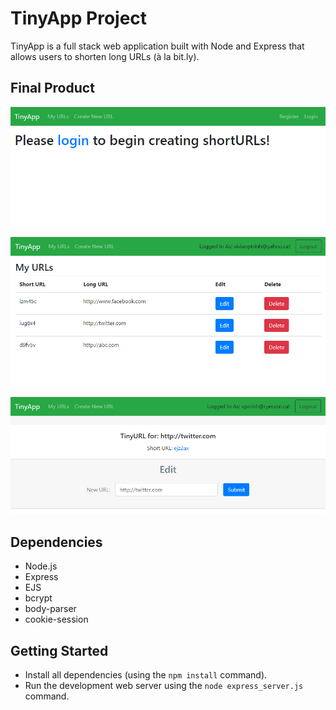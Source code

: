 # TinyApp Project

TinyApp is a full stack web application built with Node and Express that allows users to shorten long URLs (à la bit.ly).

## Final Product

!["The home page of Tinyapp!"](https://github.com/Vptrinh/tinyapp/blob/master/docs/urls-page.PNG?raw=true)

!["The index of all of the URLs associated with an account."](https://github.com/Vptrinh/tinyapp/blob/master/docs/my-url-index.png?raw=true)

!["A page to edit the longURL of an existing shortURL."](https://github.com/Vptrinh/tinyapp/blob/master/docs/edit-url.png?raw=true)


## Dependencies

- Node.js
- Express
- EJS
- bcrypt
- body-parser
- cookie-session

## Getting Started

- Install all dependencies (using the `npm install` command).
- Run the development web server using the `node express_server.js` command.